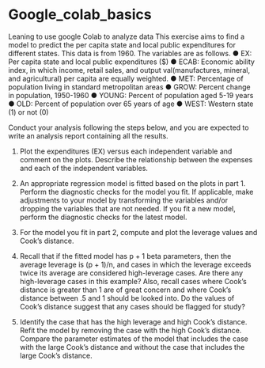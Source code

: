 # Google_colab_basics
Leaning to use google Colab to analyze data
This exercise aims to find a model to predict the per capita state and local public expenditures for different states.  This data is from 1960.  The variables are as follows.
 ● EX: Per capita state and local public expenditures ($)
 ● ECAB: Economic ability index, in which income, retail sales, and output val(manufactures, mineral, and agricultural) per capita are equally weighted.
 ● MET: Percentage of population living in standard metropolitan areas
 ● GROW: Percent change in population, 1950-1960
 ● YOUNG: Percent of population aged 5-19 years
 ● OLD: Percent of population over 65 years of age
 ● WEST: Western state (1) or not (0)

Conduct your analysis following the steps below, and you are expected to write an analysis report containing all the results.
 
 1. Plot the expenditures (EX) versus each independent variable and comment on the plots.
 Describe the relationship between the expenses and each of the independent variables.
 
 2. An appropriate regression model is fitted based on the plots in part 1. Perform the
 diagnostic checks for the model you fit.  If applicable, make adjustments to your model
 by transforming the variables and/or dropping the variables that are not needed.  If you fit
 a new model, perform the diagnostic checks for the latest model.
 
 3. For the model you fit in part 2, compute and plot the leverage values and Cook’s
 distance.
 
 4. Recall that if the fitted model has p + 1 beta parameters, then the average leverage is (p + 1)/n, and cases in which the leverage exceeds twice its average are considered high-leverage cases. Are there any high-leverage cases in this example? Also, recall
 cases where Cook’s distance is greater than 1 are of great concern and where Cook’s
 distance between .5 and 1 should be looked into.  Do the values of Cook’s distance
 suggest that any cases should be flagged for study?
 
 5. Identify the case that has the high leverage and high Cook’s distance. Refit the model by
 removing the case with the high Cook’s distance. Compare the parameter estimates of
 the model that includes the case with the large Cook’s distance and without the case that
 includes the large Cook’s distance.
